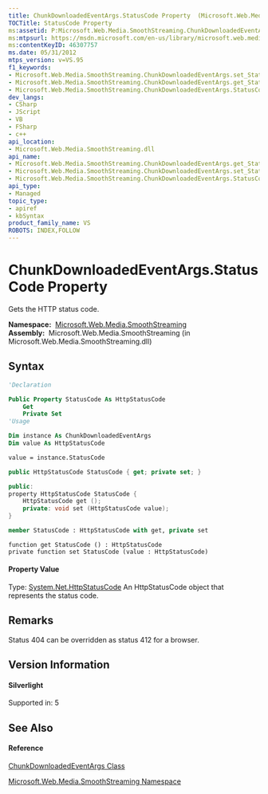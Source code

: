 ```yaml
---
title: ChunkDownloadedEventArgs.StatusCode Property  (Microsoft.Web.Media.SmoothStreaming)
TOCTitle: StatusCode Property
ms:assetid: P:Microsoft.Web.Media.SmoothStreaming.ChunkDownloadedEventArgs.StatusCode
ms:mtpsurl: https://msdn.microsoft.com/en-us/library/microsoft.web.media.smoothstreaming.chunkdownloadedeventargs.statuscode(v=VS.95)
ms:contentKeyID: 46307757
ms.date: 05/31/2012
mtps_version: v=VS.95
f1_keywords:
- Microsoft.Web.Media.SmoothStreaming.ChunkDownloadedEventArgs.set_StatusCode
- Microsoft.Web.Media.SmoothStreaming.ChunkDownloadedEventArgs.get_StatusCode
- Microsoft.Web.Media.SmoothStreaming.ChunkDownloadedEventArgs.StatusCode
dev_langs:
- CSharp
- JScript
- VB
- FSharp
- c++
api_location:
- Microsoft.Web.Media.SmoothStreaming.dll
api_name:
- Microsoft.Web.Media.SmoothStreaming.ChunkDownloadedEventArgs.get_StatusCode
- Microsoft.Web.Media.SmoothStreaming.ChunkDownloadedEventArgs.set_StatusCode
- Microsoft.Web.Media.SmoothStreaming.ChunkDownloadedEventArgs.StatusCode
api_type:
- Managed
topic_type:
- apiref
- kbSyntax
product_family_name: VS
ROBOTS: INDEX,FOLLOW
---
```


# ChunkDownloadedEventArgs.StatusCode Property

Gets the HTTP status code.

**Namespace:**  [Microsoft.Web.Media.SmoothStreaming](microsoft-web-media-smoothstreaming-namespace_1.md)  
**Assembly:**  Microsoft.Web.Media.SmoothStreaming (in Microsoft.Web.Media.SmoothStreaming.dll)

## Syntax

``` vb
'Declaration

Public Property StatusCode As HttpStatusCode
    Get
    Private Set
'Usage

Dim instance As ChunkDownloadedEventArgs
Dim value As HttpStatusCode

value = instance.StatusCode
```

``` csharp
public HttpStatusCode StatusCode { get; private set; }
```

``` c++
public:
property HttpStatusCode StatusCode {
    HttpStatusCode get ();
    private: void set (HttpStatusCode value);
}
```

``` fsharp
member StatusCode : HttpStatusCode with get, private set
```

``` jscript
function get StatusCode () : HttpStatusCode
private function set StatusCode (value : HttpStatusCode)
```

#### Property Value

Type: [System.Net.HttpStatusCode](https://msdn.microsoft.com/en-us/library/f92ssyy1\(v=vs.95\))  
An HttpStatusCode object that represents the status code.

## Remarks

Status 404 can be overridden as status 412 for a browser.

## Version Information

#### Silverlight

Supported in: 5  

## See Also

#### Reference

[ChunkDownloadedEventArgs Class](chunkdownloadedeventargs-class-microsoft-web-media-smoothstreaming.md)

[Microsoft.Web.Media.SmoothStreaming Namespace](microsoft-web-media-smoothstreaming-namespace_1.md)


